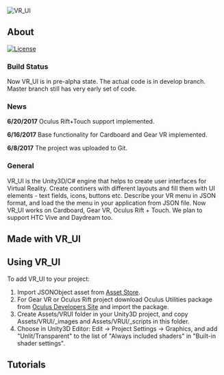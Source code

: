 ![VR_UI](http://www.kiborgov.net/files/vr_ui-logo.jpg)

## About
[![License](https://img.shields.io/badge/license-Apache%202.0%20License-blue.svg)](https://github.com/YanaArtis/VR_UI/blob/master/LICENSE.txt)

### Build Status
Now VR_UI is in pre-alpha state. The actual code is in develop branch. Master branch still has very early set of code.

### News
**6/20/2017**
Oculus Rift+Touch support implemented.

**6/16/2017**
Base functionality for Cardboard and Gear VR implemented.

**6/8/2017**
The project was uploaded to Git.

### General
VR_UI is the Unity3D/C# engine that helps to create user interfaces for Virtual Reality.
Create continers with different layouts and fill them with UI elements - text fields, icons, buttons etc.
Describe your VR menu in JSON format, and load the the menu in your application from JSON file.
Now VR_UI works on Cardboard, Gear VR, Oculus Rift + Touch. We plan to support HTC Vive and Daydream too.

## Made with VR_UI

## Using VR_UI
To add VR_UI to your project:
1. Import JSONObject asset from [Asset Store](https://www.assetstore.unity3d.com/en/#!/content/710).
2. For Gear VR or Oculus Rift project download Oculus Utilities package from [Oculus Developers Site](https://developer.oculus.com/downloads/unity/) and import the package.
3. Create Assets/VRUI folder in your Unity3D project, and copy Assets/VRUI/_images and Assets/VRUI/_scripts in this folder.
4. Choose in Unity3D Editor: Edit -> Project Settings -> Graphics, and add "Unlit/Transparent" to the list of "Always included shaders" in "Built-in shader settings".

## Tutorials
